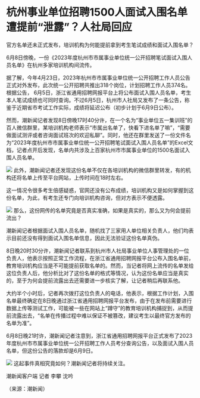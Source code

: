 

# 杭州事业单位招聘1500人面试入围名单遭提前“泄露”？人社局回应

官方名单还未正式发布，培训机构为何能提前拿到考生笔试成绩和面试入围名单？

6月8日傍晚，一份《2023年度杭州市市属事业单位统一公开招聘笔试面试入围人员名单》在杭州多家培训机构间流传。

据了解，今年4月23日，2023年杭州市市属事业单位统一公开招聘工作人员公告正式对外发布，此次统一公开招聘共推出318个岗位，计划招聘工作人员374名。根据公告，
6月5日，浙江省通用招聘网报平台上将公布面试入围人员名单，考生本人笔试成绩也可同时查询。不过6月5日，杭州市人社局又发布了一条公告，称鉴于近期省市考试工作实际，成绩将延迟公布（初步计划于6月9日公布）。

然而，潮新闻记者发现8日傍晚17时40分许，在一个名为“事业单位五一集训班”的百人微信群里，某培训机构老师表示“市属出名单了，快看下进名单了嘛”，“需要做面试测评或者咨询面试班次的欢迎私聊”。同时，他还在群里发送了一份文件名为“2023年度杭州市市属事业单位统一公开招聘笔试面试入围人员名单”的Excel文档，记者点开后发现，名单内共涉及上百家杭州市市属事业单位的1500名面试入围人员名单。

![](https://inews.gtimg.com/om_bt/O3Dx5p6-VV-Sw156JCbJ81vdpc0JOnpXg2uYZz-tQ6LAMAA/1000)
此外，潮新闻记者还发现这份名单不仅在各培训机构的微信群里转发，有的机构还将名单上传至平台网站，上传时间在18时左右。

这一情况令很多考生倍感疑惑，官网还没有公布成绩，培训机构又是如何掌握到这份名单，为此，有考生还专门向培训机构咨询，但对方表示不便透露。

![](https://inews.gtimg.com/om_bt/OEtCA2fvxhrhMkdHR4EOBPeKlZZbitLhpzVMNkHpS22DcAA/1000)
那么，这份网传的名单究竟是否真实准确，如果是真实的，那么又为何会提前流出？

潮新闻记者根据面试入围人员名单，随机找了三家用人单位相关负责人，他们均表示目前还没有得到面试入围名单信息，因此无法验证这份名单真伪。

8日晚20时30分许，潮新闻记者联系到杭州市人社局事业单位人事管理处的一位负责人，他表示按照正常工作流程，在浙江省通用招聘网报平台公布入围名单前，教育培训机构应当是不可能提前获取名单的。然而，当记者将网上流传的名单发给这位负责人后，他分析比对了这份名单的格式等情况，认为这份名单应当是真实的，至于为何会提前流露出去还需要进一步核实了解，让记者稍后再联系他。

大约半个小时后，记者再次拨打这位负责人的电话，他表示，根据工作计划，入围名单最终确定在8日晚通过浙江省通用招聘网报平台发布，由于在发布前需要进行数据上传等测试工作，可能被一些在网站上“蹲守”的教育培训机构捕捉到，从而提前流露出去，“名单在传播过程中难以保证不被篡改，建议考生以最终官方发布的名单为准”。

6月8日晚21时许，潮新闻记者注意到，浙江省通用招聘网报平台正式发布了2023年度杭州市市属事业单位统一公开招聘工作人员考分查询公告，以及面试入围人员名单，但这份公告的落款却是6月9日。

![](https://inews.gtimg.com/om_bt/O4e2-7fWRsrnao2dWhvLyJV5z4LqA5THGxAqnsI75UW1sAA/1000)
这起事件真相究竟如何？潮新闻记者将持续关注。

潮新闻客户端 记者 李攀 沈吟

（来源：潮新闻）

